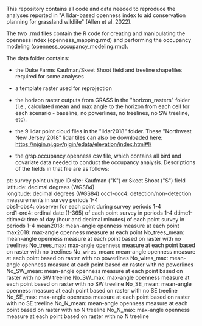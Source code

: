 This repository contains all code and data needed to reproduce the analyses reported in "A lidar-based openness index to aid conservation planning for grassland wildlife" (Allen et al. 2022). 

The two .rmd files contain the R code for creating and manipulating the openness index (openness_mapping.rmd) and performing the occupancy modeling (openness_occupancy_modeling.rmd).

The data folder contains:

- the Duke Farms Kaufman/Skeet Shoot field and treeline shapefiles required for some analyses

- a template raster used for reprojection

- the horizon raster outputs from GRASS in the "horizon_rasters" folder (i.e., calculated mean and max angle to the horizon from each cell for each scenario - baseline, no powerlines, no treelines, no SW treeline, etc). 

- the 9 lidar point cloud files in the "lidar2018" folder. These "Northwest New Jersey 2018" lidar tiles can also be downloaded here: https://njgin.nj.gov/njgin/edata/elevation/index.html#!/

- the grsp.occupancy.openness.csv file, which contains all bird and covariate data needed to conduct the occupancy analysis. Descriptions of the fields in that file are as follows:

pt: survey point unique ID
site: Kaufman ("K") or Skeet Shoot ("S") field
latitude: decimal degrees (WGS84)	
longitude: decimal degrees (WGS84)
occ1-occ4: detection/non-detection measurements in survey periods 1-4	
obs1-obs4: observer for each point during survey periods 1-4	
ord1-ord4: ordinal date (1-365) of each point survey in periods 1-4
dtime1-dtime4: time of day (hour and decimal minutes) of each point survey in periods 1-4
mean2018: mean-angle openness measure at each point
max2018: max-angle openness measure at each point
No_trees_mean: mean-angle openness measure at each point based on raster with no treelines
No_trees_max: max-angle openness measure at each point based on raster with no treelines
No_wires_mean: mean-angle openness measure at each point based on raster with no powerlines
No_wires_max: mean-angle openness measure at each point based on raster with no powerlines
No_SW_mean: mean-angle openness measure at each point based on raster with no SW treeline
No_SW_max: max-angle openness measure at each point based on raster with no SW treeline
No_SE_mean: mean-angle openness measure at each point based on raster with no SE treeline
No_SE_max: max-angle openness measure at each point based on raster with no SE treeline
No_N_mean: mean-angle openness measure at each point based on raster with no N treeline
No_N_max: max-angle openness measure at each point based on raster with no N treeline

